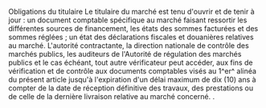 Obligations du titulaire
Le titulaire du marché est tenu d'ouvrir et de tenir à jour :
un document comptable spécifique au marché faisant ressortir les
différentes sources de financement, les états des sommes facturées et
des sommes réglées ;
un état des déclarations fiscales et douanières relatives au marché.
L'autorité contractante, la direction nationale de contrôle des marchés
publics, les auditeurs de l'Autorité de régulation des marchés publics
et le cas échéant, tout autre vérificateur peut accéder, aux fins de
vérification et de contrôle aux documents comptables visés au 1^er^
alinéa du présent article jusqu'à l'expiration d'un délai maximum de
dix (10) ans à compter de la date de réception définitive des travaux,
des prestations ou de celle de la dernière livraison relative au marché
concerné. .